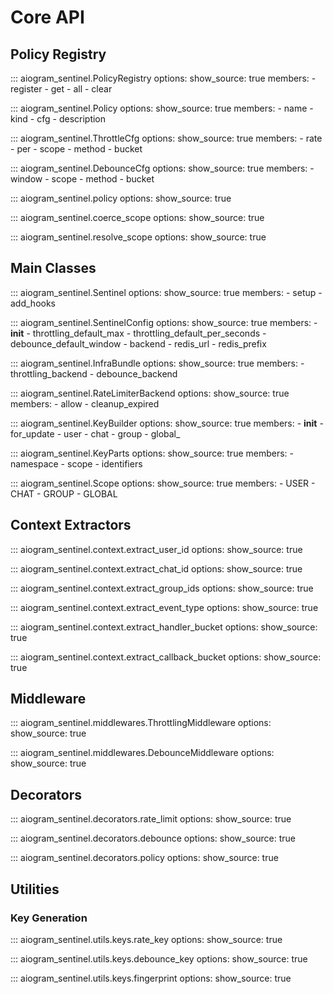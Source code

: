 # Core API

## Policy Registry

::: aiogram_sentinel.PolicyRegistry
    options:
      show_source: true
      members:
        - register
        - get
        - all
        - clear

::: aiogram_sentinel.Policy
    options:
      show_source: true
      members:
        - name
        - kind
        - cfg
        - description

::: aiogram_sentinel.ThrottleCfg
    options:
      show_source: true
      members:
        - rate
        - per
        - scope
        - method
        - bucket

::: aiogram_sentinel.DebounceCfg
    options:
      show_source: true
      members:
        - window
        - scope
        - method
        - bucket

::: aiogram_sentinel.policy
    options:
      show_source: true

::: aiogram_sentinel.coerce_scope
    options:
      show_source: true

::: aiogram_sentinel.resolve_scope
    options:
      show_source: true

## Main Classes

::: aiogram_sentinel.Sentinel
    options:
      show_source: true
      members:
        - setup
        - add_hooks

::: aiogram_sentinel.SentinelConfig
    options:
      show_source: true
      members:
        - __init__
        - throttling_default_max
        - throttling_default_per_seconds
        - debounce_default_window
        - backend
        - redis_url
        - redis_prefix

::: aiogram_sentinel.InfraBundle
    options:
      show_source: true
      members:
        - throttling_backend
        - debounce_backend

::: aiogram_sentinel.RateLimiterBackend
    options:
      show_source: true
      members:
        - allow
        - cleanup_expired

::: aiogram_sentinel.KeyBuilder
    options:
      show_source: true
      members:
        - __init__
        - for_update
        - user
        - chat
        - group
        - global_

::: aiogram_sentinel.KeyParts
    options:
      show_source: true
      members:
        - namespace
        - scope
        - identifiers

::: aiogram_sentinel.Scope
    options:
      show_source: true
      members:
        - USER
        - CHAT
        - GROUP
        - GLOBAL

## Context Extractors

::: aiogram_sentinel.context.extract_user_id
    options:
      show_source: true

::: aiogram_sentinel.context.extract_chat_id
    options:
      show_source: true

::: aiogram_sentinel.context.extract_group_ids
    options:
      show_source: true

::: aiogram_sentinel.context.extract_event_type
    options:
      show_source: true

::: aiogram_sentinel.context.extract_handler_bucket
    options:
      show_source: true

::: aiogram_sentinel.context.extract_callback_bucket
    options:
      show_source: true

## Middleware

::: aiogram_sentinel.middlewares.ThrottlingMiddleware
    options:
      show_source: true

::: aiogram_sentinel.middlewares.DebounceMiddleware
    options:
      show_source: true

## Decorators

::: aiogram_sentinel.decorators.rate_limit
    options:
      show_source: true

::: aiogram_sentinel.decorators.debounce
    options:
      show_source: true

::: aiogram_sentinel.decorators.policy
    options:
      show_source: true

## Utilities

### Key Generation

::: aiogram_sentinel.utils.keys.rate_key
    options:
      show_source: true

::: aiogram_sentinel.utils.keys.debounce_key
    options:
      show_source: true

::: aiogram_sentinel.utils.keys.fingerprint
    options:
      show_source: true




